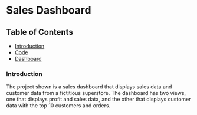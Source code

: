 # Sales Dashboard

## Table of Contents
* [Introduction](#introduction)
* [Code](#code)
* [Dashboard](#dashboard)

### Introduction
The project shown is a sales dashboard that displays sales data and customer data from a fictitious superstore. The dashboard has two views, one that displays profit and sales data, and the other that displays customer data with the top 10 customers and orders.

